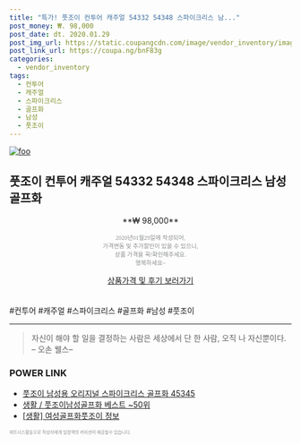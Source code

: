 ```yaml
--- 
title: "특가! 풋조이 컨투어 캐주얼 54332 54348 스파이크리스 남..." 
post_money: ₩. 98,000 
post_date: dt. 2020.01.29 
post_img_url: https://static.coupangcdn.com/image/vendor_inventory/images/2015/11/02/18/9/a339b343-59e6-4cab-8337-2518e2a24f2f.jpg 
post_link_url: https://coupa.ng/bnF83g 
categories: 
  - vendor_inventory 
tags: 
  - 컨투어 
  - 캐주얼 
  - 스파이크리스 
  - 골프화 
  - 남성 
  - 풋조이 
--- 
```

[![foo](https://static.coupangcdn.com/image/vendor_inventory/images/2015/11/02/18/9/a339b343-59e6-4cab-8337-2518e2a24f2f.jpg)](https://coupa.ng/bnF83g) 

## 풋조이 컨투어 캐주얼 54332 54348 스파이크리스 남성 골프화 
<p style="text-align: center;">**₩ 98,000**</p> 
<p style="text-align: center;"><span style="color: #898c8f; font-family: Georgia,Times,serif; font-size: 0.75em;">2020년01월29일에 작성되어, <br>가격변동 및 추가할인이 있을 수 있으니,<br> 상품 가격을 꼭!확인해주세요.<br>행복하세요~</span> 
</p>	 
<div markdown="0" style="text-align: center;"><a href="https://coupa.ng/bnF83g" class="btn btn--success">상품가격 및 후기 보러가기</a></div> 
<br><br> 
  #컨투어 #캐주얼 #스파이크리스 #골프화 #남성 #풋조이 
<hr> 

> 자신이 해야 할 일을 결정하는 사람은 세상에서 단 한 사람, 오직 나 자신뿐이다. – 오손 웰스–  


### POWER LINK

* <a href="https://blog.naver.com/fasyy4321/221789415845" target="_blank">풋조이 남성용 오리지널 스파이크리스 골프화 45345</a>
* <a href="https://blog.naver.com/santokki14/221789043952" target="_blank">생활 / 풋조이남성골프화 베스트 ~50위</a>
* <a href="https://blog.naver.com/santokki14/221767822647" target="_blank"> [생활] 여성골프화풋조이 정보 </a>

<span style="color: #898c8f; font-family: Georgia,Times,serif; font-size: 0.55em;">파트너스활동으로 작성자에게 일정액의 커미션이 제공될수 있습니다.</span> 
